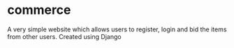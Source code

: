 # commerce
A very simple website which allows users to register, login and bid the items from other users. Created using Django
